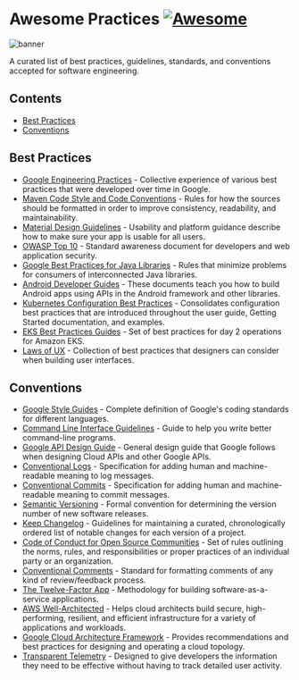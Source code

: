 # Awesome Practices [![Awesome](https://awesome.re/badge.svg)](https://awesome.re)

![banner](https://user-images.githubusercontent.com/5120290/213342525-d7aefbd0-1068-47bd-8a53-f0fb6f61a0dd.png)

A curated list of best practices, guidelines, standards, and conventions accepted for software engineering.

## Contents

- [Best Practices](#best-practices)
- [Conventions](#conventions)

## Best Practices

- [Google Engineering Practices](https://google.github.io/eng-practices/) - Collective experience of various best practices that were developed over time in Google.
- [Maven Code Style and Code Conventions](https://maven.apache.org/developers/conventions/code.html) - Rules for how the sources should be formatted in order to improve consistency, readability, and maintainability.
- [Material Design Guidelines](https://m2.material.io/design/guidelines-overview) - Usability and platform guidance describe how to make sure your app is usable for all users.
- [OWASP Top 10](https://owasp.org/Top10/) - Standard awareness document for developers and web application security.
- [Google Best Practices for Java Libraries](https://jlbp.dev) - Rules that minimize problems for consumers of interconnected Java libraries.
- [Android Developer Guides](https://developer.android.com/guide) - These documents teach you how to build Android apps using APIs in the Android framework and other libraries.
- [Kubernetes Configuration Best Practices](https://kubernetes.io/docs/concepts/configuration/overview/) - Consolidates configuration best practices that are introduced throughout the user guide, Getting Started documentation, and examples.
- [EKS Best Practices Guides](https://aws.github.io/aws-eks-best-practices/) - Set of best practices for day 2 operations for Amazon EKS.
- [Laws of UX](https://lawsofux.com) - Collection of best practices that designers can consider when building user interfaces.

## Conventions

- [Google Style Guides](https://google.github.io/styleguide/) - Complete definition of Google's coding standards for different languages.
- [Command Line Interface Guidelines](https://clig.dev) - Guide to help you write better command-line programs.
- [Google API Design Guide](https://cloud.google.com/apis/design/) - General design guide that Google follows when designing Cloud APIs and other Google APIs.
- [Conventional Logs](https://www.conventionallogs.org) - Specification for adding human and machine-readable meaning to log messages.
- [Conventional Commits](https://www.conventionalcommits.org) - Specification for adding human and machine-readable meaning to commit messages.
- [Semantic Versioning](https://semver.org) - Formal convention for determining the version number of new software releases.
- [Keep Changelog](https://keepachangelog.com) - Guidelines for maintaining a curated, chronologically ordered list of notable changes for each version of a project.
- [Code of Conduct for Open Source Communities](https://www.contributor-covenant.org) - Set of rules outlining the norms, rules, and responsibilities or proper practices of an individual party or an organization.
- [Conventional Comments](https://conventionalcomments.org) - Standard for formatting comments of any kind of review/feedback process.
- [The Twelve-Factor App](https://12factor.net) - Methodology for building software-as-a-service applications.
- [AWS Well-Architected](https://aws.amazon.com/architecture/well-architected/) - Helps cloud architects build secure, high-performing, resilient, and efficient infrastructure for a variety of applications and workloads.
- [Google Cloud Architecture Framework](https://cloud.google.com/architecture/framework) - Provides recommendations and best practices for designing and operating a cloud topology.
- [Transparent Telemetry](https://research.swtch.com/telemetry) - Designed to give developers the information they need to be effective without having to track detailed user activity.
